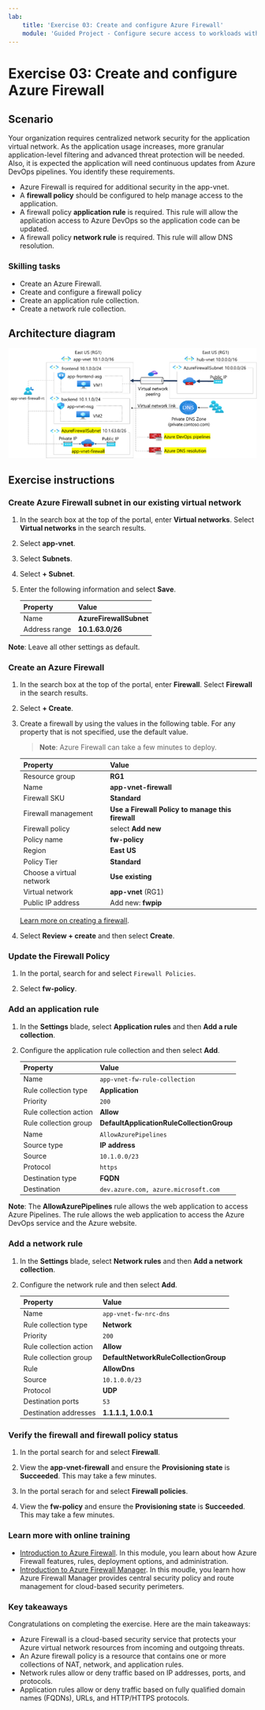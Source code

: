 ```yaml
---
lab:
    title: 'Exercise 03: Create and configure Azure Firewall'
    module: 'Guided Project - Configure secure access to workloads with Azure virtual networking services'
---
```


# Exercise 03: Create and configure Azure Firewall

## Scenario

Your organization requires centralized network security for the application virtual network. As the application usage increases, more granular application-level filtering and advanced threat protection will be needed. Also, it is expected the application will need continuous updates from Azure DevOps pipelines. You identify these requirements.
+ Azure Firewall is required for additional security in the app-vnet. 
+ A **firewall policy** should be configured to help manage access to the application. 
+ A firewall policy **application rule** is required. This rule will allow the application access to Azure DevOps so the application code can be updated. 
+ A firewall policy **network rule** is required. This rule will allow DNS resolution. 

### Skilling tasks

+ Create an Azure Firewall.
+ Create and configure a firewall policy
+ Create an application rule collection.
+ Create a network rule collection.

## Architecture diagram

![Diagram that shows one virtual network with a firewall and route table.](../Media/task-3.png)


  
## Exercise instructions

### Create  Azure Firewall subnet in our existing virtual network

1. In the search box at the top of the portal, enter **Virtual networks**. Select **Virtual networks** in the search results.

1. Select **app-vnet**.

1. Select **Subnets**.

1. Select **+ Subnet**.

1. Enter the following information and select **Save**.

    | Property      | Value                   |
    | :------------ | :---------------------- |
    | Name          | **AzureFirewallSubnet** |
    | Address range | **10.1.63.0/26**        |

**Note**: Leave all other settings as default.

### Create an Azure Firewall

1. In the search box at the top of the portal, enter **Firewall**. Select **Firewall** in the search results.

1. Select **+ Create**.

1. Create a firewall by using the values in the following table. For any property that is not specified, use the default value.
    >**Note**: Azure Firewall can take a few minutes to deploy.

    | Property                 | Value                                             |
    | :----------------------- | :------------------------------------------------ |
    | Resource group           | **RG1**                                           |
    | Name                     | **app-vnet-firewall**                             |
    | Firewall SKU             | **Standard**                                      |
    | Firewall management      | **Use a Firewall Policy to manage this firewall** |
    | Firewall policy          | select **Add new**                                |
    | Policy name              | **fw-policy**                                     |
    | Region                   | **East US**                                       |
    | Policy Tier              | **Standard**                                      |
    | Choose a virtual network | **Use existing**                                  |
    | Virtual network          | **app-vnet** (RG1)                                |
    | Public IP address        | Add new: **fwpip**                                |

    [Learn more on creating a firewall](https://docs.microsoft.com/azure/firewall/tutorial-firewall-deploy-portal).

1. Select **Review + create** and then select **Create**.

### Update the Firewall Policy

1. In the portal, search for and select `Firewall Policies`. 

1. Select **fw-policy**.

### Add an application rule

1. In the **Settings** blade, select **Application rules** and then **Add a rule collection**.

1. Configure the application rule collection and then select **Add**. 

    | Property               | Value                                     |
    | :--------------------- | :---------------------------------------- |
    | Name                   | `app-vnet-fw-rule-collection`         |
    | Rule collection type   | **Application**                           |
    | Priority               | `200`                                   |
    | Rule collection action | **Allow**                                 |
    | Rule collection group  | **DefaultApplicationRuleCollectionGroup** |
    | Name             | `AllowAzurePipelines`                |
    | Source type      | **IP address**                         |
    | Source           | `10.1.0.0/23`                       |
    | Protocol         | `https`                             |
    | Destination type | **FQDN**                                  |
    | Destination      | `dev.azure.com, azure.microsoft.com` |

**Note**: The **AllowAzurePipelines** rule allows the web application to access Azure Pipelines. The rule allows the web application to access the Azure DevOps service and the Azure website.

### Add a network rule

1. In the **Settings** blade, select **Network rules** and then **Add a network collection**.

1. Configure the network rule and then select **Add**.  

    | Property               | Value                                 |
    | :--------------------- | :------------------------------------ |
    | Name                   | `app-vnet-fw-nrc-dns`               |
    | Rule collection type   | **Network**                           |
    | Priority               | `200`                        |
    | Rule collection action | **Allow**                             |
    | Rule collection group  | **DefaultNetworkRuleCollectionGroup** |
    | Rule                  | **AllowDns**         |
    | Source                | `10.1.0.0/23`      |
    | Protocol              | **UDP**              |
    | Destination ports     | `53`               |
    | Destination addresses | **1.1.1.1, 1.0.0.1** |

### Verify the firewall and firewall policy status

1. In the portal search for and select **Firewall**. 

1. View the **app-vnet-firewall** and ensure the **Provisioning state** is **Succeeded**. This may take a few minutes. 

1. In the portal serach for and select **Firewall policies**.

1. View the **fw-policy** and ensure the **Provisioning state** is **Succeeded**. This may take a few minutes.

### Learn more with online training

+ [Introduction to Azure Firewall](https://learn.microsoft.com/training/modules/introduction-azure-firewall/). In this module, you learn about how Azure Firewall features, rules, deployment options, and administration.
+ [Introduction to Azure Firewall Manager](https://learn.microsoft.com/training/modules/intro-to-azure-firewall-manager/). In this moudle, you learn how Azure Firewall Manager provides central security policy and route management for cloud-based security perimeters.

### Key takeaways

Congratulations on completing the exercise. Here are the main takeaways:

+ Azure Firewall is a cloud-based security service that protects your Azure virtual network resources from incoming and outgoing threats.
+ An Azure firewall policy is a resource that contains one or more collections of NAT, network, and application rules.
+ Network rules allow or deny traffic based on IP addresses, ports, and protocols.
+ Application rules allow or deny traffic based on fully qualified domain names (FQDNs), URLs, and HTTP/HTTPS protocols.
